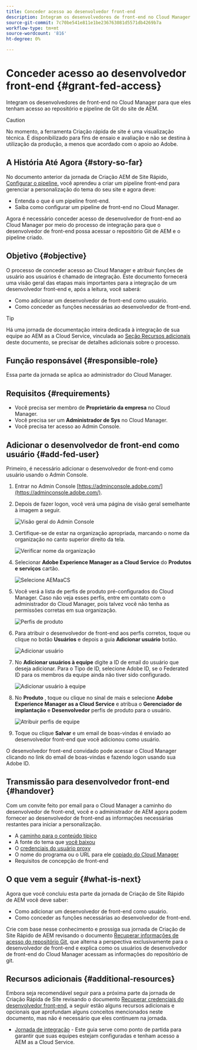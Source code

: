 ```yaml
---
title: Conceder acesso ao desenvolvedor front-end
description: Integram os desenvolvedores de front-end no Cloud Manager para que eles tenham acesso ao repositório e pipeline de Git do site de AEM.
source-git-commit: 7c70be541e811e1be236763081d5571db4269b7a
workflow-type: tm+mt
source-wordcount: '816'
ht-degree: 0%

---
```



# Conceder acesso ao desenvolvedor front-end {#grant-fed-access}

Integram os desenvolvedores de front-end no Cloud Manager para que eles tenham acesso ao repositório e pipeline de Git do site de AEM.

>[!CAUTION]
>
>No momento, a ferramenta Criação rápida de site é uma visualização técnica. É disponibilizado para fins de ensaio e avaliação e não se destina à utilização da produção, a menos que acordado com o apoio ao Adobe.

## A História Até Agora {#story-so-far}

No documento anterior da jornada de Criação AEM de Site Rápido, [Configurar o pipeline,](pipeline-setup.md) você aprendeu a criar um pipeline front-end para gerenciar a personalização do tema do seu site e agora deve:

* Entenda o que é um pipeline front-end.
* Saiba como configurar um pipeline de front-end no Cloud Manager.

Agora é necessário conceder acesso de desenvolvedor de front-end ao Cloud Manager por meio do processo de integração para que o desenvolvedor de front-end possa acessar o repositório Git de AEM e o pipeline criado.

## Objetivo {#objective}

O processo de conceder acesso ao Cloud Manager e atribuir funções de usuário aos usuários é chamado de integração. Este documento fornecerá uma visão geral das etapas mais importantes para a integração de um desenvolvedor front-end e, após a leitura, você saberá:

* Como adicionar um desenvolvedor de front-end como usuário.
* Como conceder as funções necessárias ao desenvolvedor de front-end.

>[!TIP]
>
>Há uma jornada de documentação inteira dedicada à integração de sua equipe ao AEM as a Cloud Service, vinculada ao [Seção Recursos adicionais](#additional-resources) deste documento, se precisar de detalhes adicionais sobre o processo.

## Função responsável {#responsible-role}

Essa parte da jornada se aplica ao administrador do Cloud Manager.

## Requisitos {#requirements}

* Você precisa ser membro de **Proprietário da empresa** no Cloud Manager.
* Você precisa ser um **Administrador de Sys** no Cloud Manager.
* Você precisa ter acesso ao Admin Console.

## Adicionar o desenvolvedor de front-end como usuário {#add-fed-user}

Primeiro, é necessário adicionar o desenvolvedor de front-end como usuário usando o Admin Console.

1. Entrar no Admin Console [https://adminconsole.adobe.com/](https://adminconsole.adobe.com/).

1. Depois de fazer logon, você verá uma página de visão geral semelhante à imagem a seguir.

   ![Visão geral do Admin Console](assets/admin-console.png)

1. Certifique-se de estar na organização apropriada, marcando o nome da organização no canto superior direito da tela.

   ![Verificar nome da organização](assets/correct-org.png)

1. Selecionar **Adobe Experience Manager as a Cloud Service** do **Produtos e serviços** cartão.

   ![Selecione AEMaaCS](assets/select-aemaacs.png)

1. Você verá a lista de perfis de produto pré-configurados do Cloud Manager. Caso não veja esses perfis, entre em contato com o administrador do Cloud Manager, pois talvez você não tenha as permissões corretas em sua organização.

   ![Perfis de produto](assets/product-profiles.png)

1. Para atribuir o desenvolvedor de front-end aos perfis corretos, toque ou clique no botão **Usuários** e depois a guia **Adicionar usuário** botão.

   ![Adicionar usuário](assets/add-user.png)

1. No **Adicionar usuários à equipe** digite a ID de email do usuário que deseja adicionar. Para o Tipo de ID, selecione Adobe ID, se o Federated ID para os membros da equipe ainda não tiver sido configurado.

   ![Adicionar usuário à equipe](assets/add-to-team.png)

1. No **Produto** , toque ou clique no sinal de mais e selecione **Adobe Experience Manager as a Cloud Service** e atribua o **Gerenciador de implantação** e **Desenvolvedor** perfis de produto para o usuário.

   ![Atribuir perfis de equipe](assets/assign-team.png)

1. Toque ou clique **Salvar** e um email de boas-vindas é enviado ao desenvolvedor front-end que você adicionou como usuário.

O desenvolvedor front-end convidado pode acessar o Cloud Manager clicando no link do email de boas-vindas e fazendo logon usando sua Adobe ID.

## Transmissão para desenvolvedor front-end {#handover}

Com um convite feito por email para o Cloud Manager a caminho do desenvolvedor de front-end, você e o administrador de AEM agora podem fornecer ao desenvolvedor de front-end as informações necessárias restantes para iniciar a personalização.

* A [caminho para o conteúdo típico](#example-page)
* A fonte do tema que [você baixou](#download-theme)
* O [credenciais do usuário proxy](#proxy-user)
* O nome do programa ou o URL para ele [copiado do Cloud Manager](pipeline-setup.md#login)
* Requisitos de concepção de front-end

## O que vem a seguir {#what-is-next}

Agora que você concluiu esta parte da jornada de Criação de Site Rápido de AEM você deve saber:

* Como adicionar um desenvolvedor de front-end como usuário.
* Como conceder as funções necessárias ao desenvolvedor de front-end.

Crie com base nesse conhecimento e prossiga sua jornada de Criação de Site Rápido de AEM revisando o documento [Recuperar informações de acesso do repositório Git,](retrieve-access.md) que alterna a perspectiva exclusivamente para o desenvolvedor de front-end e explica como os usuários de desenvolvedor de front-end do Cloud Manager acessam as informações do repositório de git.

## Recursos adicionais {#additional-resources}

Embora seja recomendável seguir para a próxima parte da jornada de Criação Rápida de Site revisando o documento [Recuperar credenciais do desenvolvedor front-end,](retrieve-access.md) a seguir estão alguns recursos adicionais e opcionais que aprofundam alguns conceitos mencionados neste documento, mas não é necessário que eles continuem na jornada.

* [Jornada de integração](/help/journey-onboarding/home.md) - Este guia serve como ponto de partida para garantir que suas equipes estejam configuradas e tenham acesso a AEM as a Cloud Service.


